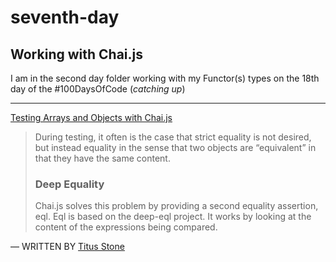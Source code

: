 # seventh-day


## Working with Chai.js

I am in the second day folder working with my Functor(s) types on the 18th day of the \#100DaysOfCode (_catching up_)

---

[Testing Arrays and Objects with Chai.js](https://medium.com/building-ibotta/testing-arrays-and-objects-with-chai-js-4b372310fe6d#:~:text=In%20Chai.,they%20have%20the%20same%20content.)

>During testing, it often is the case that strict equality is not desired, but instead equality in the sense that two objects are “equivalent” in that they have the same content.
> ### Deep Equality
> Chai.js solves this problem by providing a second equality assertion, eql. Eql is based on the deep-eql project. It works by looking at the content of the expressions being compared.

― WRITTEN BY [Titus Stone](https://medium.com/@titus.stone)
